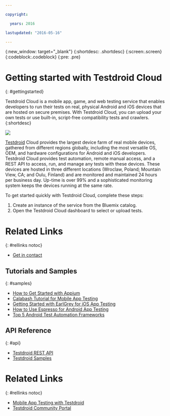 ```yaml
---

copyright:

  years: 2016

lastupdated: "2016-05-16"

---
```


{:new_window: target="_blank"}
{:shortdesc: .shortdesc}
{:screen:.screen}
{:codeblock:.codeblock}
{:pre: .pre}

# Getting started with Testdroid Cloud
{: #gettingstarted} 

Testdroid Cloud is a mobile app, game, and web testing service that enables developers to run their tests on real, physical Android and iOS devices that are hosted on secure premises. With Testdroid Cloud, you can upload your own tests or use built-in, script-free compatibility tests and crawlers.
{:shortdesc}

![](http://docs.testdroid.com/assets/logos/Testdroid_CLOUD_logo-HORIZONTAL_800px.png)

[Testdroid](http://bitbar.com/testing/) Cloud provides the largest device farm of real mobile devices, gathered from different regions globally, including the most versatile OS, OEM, and hardware configurations for Android and iOS developers. Testdroid Cloud provides test automation, remote manual access, and a REST API to access, run, and manage any tests with these devices. These devices are hosted in three different locations (Wroclaw, Poland; Mountain View, CA; and Oulu, Finland) and are monitored and maintained 24 hours per business day. Up-time is over 99% and a sophisticated monitoring system keeps the devices running at the same rate. 

To get started quickly with Testdroid Cloud, complete these steps:

1. Create an instance of the service from the Bluemix catalog.
2. Open the Testdroid Cloud dashboard to select or upload tests.


# Related Links
{: #rellinks notoc}

* <a href="mailto:info@bitbar.com?Subject=Question from Bluemix" target="_top">Get in contact</a>

## Tutorials and Samples
{: #samples}
* [How to Get Started with Appium](http://bitbar.com/37-things-you-should-know-about-appium/)
* [Calabash Tutorial for Mobile App Testing](http://bitbar.com/calabash-tutorial-for-mobile-app-testing/)
* [Getting Started with EarlGrey for iOS App Testing](http://bitbar.com/how-to-get-started-with-earlgrey-ios-functional-ui-testing-framework/)
* [How to Use Espresso for Android App Testing](http://bitbar.com/how-to-use-espresso-v2-0-with-testdroid-cloud-devices/)
* [Top 5 Android Test Automation Frameworks](http://bitbar.com/top-5-android-testing-frameworks-with-examples/)

## API Reference
{: #api}
* [Testdroid REST API](http://docs.testdroid.com/testdroid-cloud-integration/api/)
* [Testdroid Samples](https://github.com/bitbar/testdroid-samples)

# Related Links
{: #rellinks notoc}

* [Mobile App Testing with Testdroid](http://bitbar.com/testing/)
* [Testdroid Community Portal](http://bitbar.com/testing/blog/)

